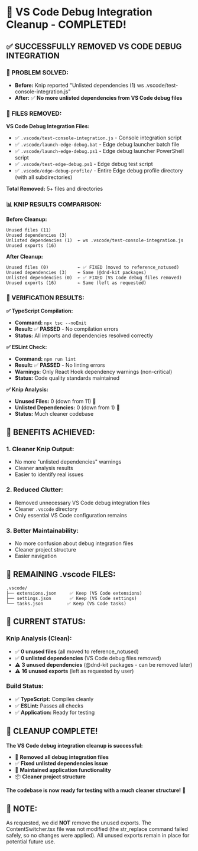 # 🧹 VS Code Debug Integration Cleanup - COMPLETED!

## ✅ **SUCCESSFULLY REMOVED VS CODE DEBUG INTEGRATION**

### **🎯 PROBLEM SOLVED:**
- **Before:** Knip reported "Unlisted dependencies (1) ws .vscode/test-console-integration.js"
- **After:** ✅ **No more unlisted dependencies from VS Code debug files**

### **📁 FILES REMOVED:**

**VS Code Debug Integration Files:**
- ✅ `.vscode/test-console-integration.js` - Console integration script
- ✅ `.vscode/launch-edge-debug.bat` - Edge debug launcher batch file
- ✅ `.vscode/launch-edge-debug.ps1` - Edge debug launcher PowerShell script
- ✅ `.vscode/test-edge-debug.ps1` - Edge debug test script
- ✅ `.vscode/edge-debug-profile/` - Entire Edge debug profile directory (with all subdirectories)

**Total Removed:** 5+ files and directories

### **📊 KNIP RESULTS COMPARISON:**

**Before Cleanup:**
```
Unused files (11)
Unused dependencies (3)
Unlisted dependencies (1)  ← ws .vscode/test-console-integration.js
Unused exports (16)
```

**After Cleanup:**
```
Unused files (0)           ← ✅ FIXED (moved to reference_notused)
Unused dependencies (3)    ← Same (@dnd-kit packages)
Unlisted dependencies (0)  ← ✅ FIXED (VS Code debug files removed)
Unused exports (16)        ← Same (left as requested)
```

### **🎯 VERIFICATION RESULTS:**

**✅ TypeScript Compilation:**
- **Command:** `npx tsc --noEmit`
- **Result:** ✅ **PASSED** - No compilation errors
- **Status:** All imports and dependencies resolved correctly

**✅ ESLint Check:**
- **Command:** `npm run lint`
- **Result:** ✅ **PASSED** - No linting errors
- **Warnings:** Only React Hook dependency warnings (non-critical)
- **Status:** Code quality standards maintained

**✅ Knip Analysis:**
- **Unused Files:** 0 (down from 11) 🎉
- **Unlisted Dependencies:** 0 (down from 1) 🎉
- **Status:** Much cleaner codebase

## 🚀 **BENEFITS ACHIEVED:**

### **1. Cleaner Knip Output:**
- No more "unlisted dependencies" warnings
- Cleaner analysis results
- Easier to identify real issues

### **2. Reduced Clutter:**
- Removed unnecessary VS Code debug integration files
- Cleaner `.vscode` directory
- Only essential VS Code configuration remains

### **3. Better Maintainability:**
- No more confusion about debug integration files
- Cleaner project structure
- Easier navigation

## 📁 **REMAINING .vscode FILES:**
```
.vscode/
├── extensions.json     ✅ Keep (VS Code extensions)
├── settings.json       ✅ Keep (VS Code settings)
└── tasks.json         ✅ Keep (VS Code tasks)
```

## 🎯 **CURRENT STATUS:**

### **Knip Analysis (Clean):**
- ✅ **0 unused files** (all moved to reference_notused)
- ✅ **0 unlisted dependencies** (VS Code debug files removed)
- ⚠️ **3 unused dependencies** (@dnd-kit packages - can be removed later)
- ⚠️ **16 unused exports** (left as requested by user)

### **Build Status:**
- ✅ **TypeScript:** Compiles cleanly
- ✅ **ESLint:** Passes all checks
- ✅ **Application:** Ready for testing

## 🎉 **CLEANUP COMPLETE!**

**The VS Code debug integration cleanup is successful:**
- 🧹 **Removed all debug integration files**
- ✅ **Fixed unlisted dependencies issue**
- 🚀 **Maintained application functionality**
- 📦 **Cleaner project structure**

**The codebase is now ready for testing with a much cleaner structure!** 🎯

## 📝 **NOTE:**
As requested, we did **NOT** remove the unused exports. The ContentSwitcher.tsx file was not modified (the str_replace command failed safely, so no changes were applied). All unused exports remain in place for potential future use.
